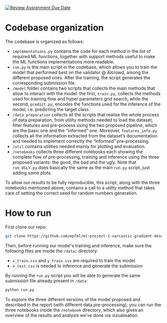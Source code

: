 [![Review Assignment Due Date](https://classroom.github.com/assets/deadline-readme-button-24ddc0f5d75046c5622901739e7c5dd533143b0c8e959d652212380cedb1ea36.svg)](https://classroom.github.com/a/U9FTc9i_)

# Codebase organization
The codebase is organized as follows:

- `implementations.py` contains the code for each method in the list of required ML functions, together with support methods useful to make the ML functions implementations more readable.
- `run.py` is the main script in the codebase, which allows you to train the model that performed best on the validator @ AIcrowd, among the different proposed ones. After the training, the script generates the corresponding submission file.
- `/model` folder contains two scripts that collects the main methods that allow to interact with the model: the first, `train.py`, collects the methods used for training flow and hyper parameters grid search, while the second, `predict.py`, encodes the functions used for the inference of the model, i.e. predicting the target class.
- `/data_preparation` collects all the scripts that realise the whole process of data preparation, from utility methods needed to load the dataset, filter features and pre-process using the two proposed pipeline, which are the basic one and the “informed” one. Moreover, `features_info.py` collects all the information extracted from the dataset’s documentation and needed to implement correctly the “informed” pre-processing.
- `/util` contains utilities needed mainly for plotting and evaluation.
- `/notebooks` collects three different notebooks each showing the complete flow of pre-processing, training and inference using the three proposed variants: the good, the bad and the ugly. Note that `run_UGLY.py` does basically the same as the main `run.py` script, just adding some plots.

To allow our results to be fully reproducible, this script, along with the three notebooks mentioned above, contains a call to a utility method that takes care of setting the correct seed for random numbers generation.

# How to run

First clone our repo:

```bash
git clone https://github.com/epfml/ml-project-1-sarcastic-gradient-descent.git
```

Then, before running our model's training and inference, make sure the following files are inside the `/data/` directory:

- `x_train.csv` and `y_train.csv` are required to train the model
- `x_test.csv` is needed to inference and generate the submission

By running the `run.py` script you will be able to generate the same submission file already present in `/data`:

```bash
python run.py
```

To explore the three different versions of the model proposed and described in the report (with different data pre-processing), you can run the three notebooks inside the `/notebook` directory, which also gives an overview of the results and analysis we’ve done via vizualisation.